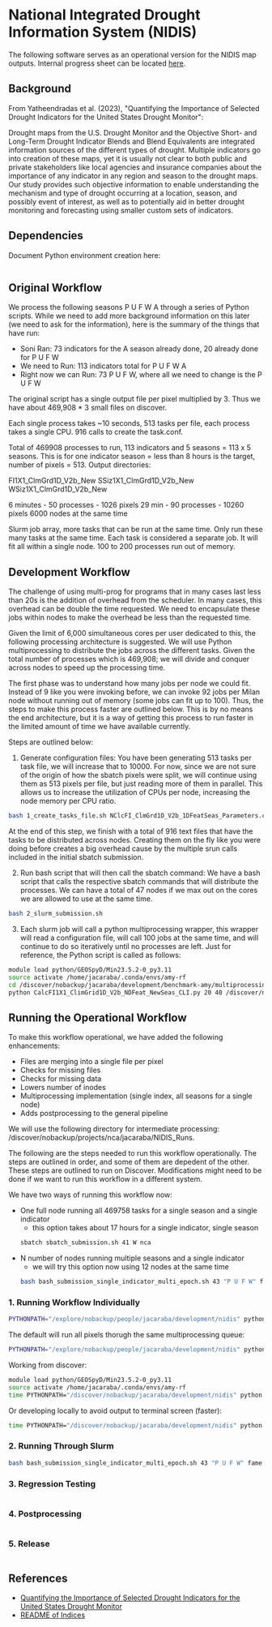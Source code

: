 # National Integrated Drought Information System (NIDIS)

The following software serves as an operational version for the NIDIS map outputs.
Internal progress sheet can be located [here](https://nasa-my.sharepoint.com/:x:/r/personal/jacaraba_ndc_nasa_gov/Documents/WorkDocuments/Projects/ILAB/2024-SONI-Parallel/Indicators_Data_Dictionary_nClimGrid_Resolution_ILAB.xlsx?d=w4d5e4812cb06468d819235dcd8268571&csf=1&web=1&e=cnB6yV).

## Background

From Yatheendradas et al. (2023), "Quantifying the Importance of Selected Drought Indicators for the United States Drought Monitor":

Drought maps from the U.S. Drought Monitor and the Objective Short- and Long-Term Drought Indicator Blends and Blend Equivalents are integrated information sources of the different types of drought. Multiple indicators go into creation of these maps, yet it is usually not clear to both public and private stakeholders like local agencies and insurance companies about the importance of any indicator in any region and season to the drought maps. Our study provides such objective information to enable understanding the mechanism and type of drought occurring at a location, season, and possibly event of interest, as well as to potentially aid in better drought monitoring and forecasting using smaller custom sets of indicators.

## Dependencies

Document Python environment creation here:

```bash
```

## Original Workflow

We process the following seasons P U F W A through a series of Python scripts. While we need to add
more background information on this later (we need to ask for the information), here is the summary of
the things that have run:

- Soni Ran: 73 indicators for the A season already done, 20 already done for P U F W
- We need to Run: 113 indicators total for P U F W A
- Right now we can Run: 73 P U F W, where all we need to change is the P U F W

The original script has a single output file per pixel multiplied by 3. Thus we have about
469,908 * 3 small files on discover.

Each single process takes ~10 seconds, 513 tasks per file, each process takes a single CPU.
916 calls to create the task.conf.

Total of 469908 processes to run, 113 indicators and 5 seasons = 113 x 5 seasons. This is for one indicator
season = less than 8 hours is the target, number of pixels = 513. Output directories:

FI1X1_ClmGrd1D_V2b_New
SSiz1X1_ClmGrd1D_V2b_New
WSiz1X1_ClmGrd1D_V2b_New

6 minutes - 50 processes - 1026 pixels
29 min - 90 processes - 10260 pixels
6000 nodes at the same time

Slurm job array, more tasks that can be run at the same time. Only run these many tasks at the same time.
Each task is considered a separate job. It will fit all within a single node.
100 to 200 processes run out of memory.

## Development Workflow

The challenge of using multi-prog for programs that in many cases last less than 20s is the 
addition of overhead from the scheduler. In many cases, this overhead can be double the time 
requested. We need to encapsulate these jobs within nodes to make the overhead be less than 
the requested time. 

 Given the limit of 6,000 simultaneous cores per user dedicated to this, the following processing 
 architecture is suggested. We will use Python multiprocessing to distribute the jobs across the 
 different tasks. Given the total number of processes which is 469,908; we will divide and conquer 
 across nodes to speed up the processing time. 

 The first phase was to understand how many jobs per node we could fit. Instead of 9 like you were 
 invoking before, we can invoke 92 jobs per Milan node without running out of memory (some jobs can 
 fit up to 100). Thus, the steps to make this process faster are outlined below. This is by no means 
 the end architecture, but it is a way of getting this process to run faster in the limited amount 
 of time we have available currently. 

 Steps are outlined below:

1. Generate configuration files: You have been generating 513 tasks per task file, we will increase 
that to 10000. For now, since we are not sure of the origin of how the sbatch pixels were split, we 
will continue using them as 513 pixels per file, but just reading more of them in parallel. This 
allows us to increase the utilization of CPUs per node, increasing the node memory per CPU ratio. 

```bash 
bash 1_create_tasks_file.sh NClcFI_ClmGrd1D_V2b_1DFeatSeas_Parameters.conf 
``` 

At the end of this step, we finish with a total of 916 text files that have the tasks to be distributed 
across nodes. Creating them on the fly like you were doing before creates a big overhead cause by the
 multiple srun calls included in the initial sbatch submission. 

2. Run bash script that will then call the sbatch command: We have a bash script that calls the 
respective sbatch commands that will distribute the processes. We can have a total of 47 nodes if 
we max out on the cores we are allowed to use at the same time. 

```bash 
bash 2_slurm_submission.sh 
``` 

3. Each slurm job will call a python multiprocessing wrapper, this wrapper will read a configuration 
file, will call 100 jobs at the same time, and will continue to do so iteratively until no processes 
are left. Just for reference, the Python script is called as follows: 

```bash 
module load python/GEOSpyD/Min23.5.2-0_py3.11 
source activate /home/jacaraba/.conda/envs/amy-rf 
cd /discover/nobackup/jacaraba/development/benchmark-amy/multiprocessing_version 
python CalcFI1X1_ClimGrid1D_V2b_NDFeat_NewSeas_CLI.py 20 40 /discover/nobackup/jacaraba/development/benchmark-amy/multiprocessing_version/tasks 
``` 

## Running the Operational Workflow

To make this workflow operational, we have added the following enhancements:

- Files are merging into a single file per pixel
- Checks for missing files
- Checks for missing data
- Lowers number of inodes
- Multiprocessing implementation (single index, all seasons for a single node)
- Adds postprocessing to the general pipeline

We will use the following directory for intermediate processing:
/discover/nobackup/projects/nca/jacaraba/NIDIS_Runs.

The following are the steps needed to run this workflow operationally. The steps
are outlined in order, and some of them are depedent of the other. These steps
are outlined to run on Discover. Modifications might need to be done if we want to run
this workflow in a different system.

We have two ways of running this workflow now:

- One full node running all 469758 tasks for a single season and a single indicator
  - this option takes about 17 hours for a single indicator, single season
  ```bash
  sbatch sbatch_submission.sh 41 W nca
  ```
- N number of nodes running multiple seasons and a single indicator
  - we will try this option now using 12 nodes at the same time
  ```bash
  bash bash_submission_single_indicator_multi_epoch.sh 43 "P U F W" fame
  ```

### 1. Running Workflow Individually

```bash
PYTHONPATH="/explore/nobackup/people/jacaraba/development/nidis" python CalcFI1X1_ClimGrid1D_V2b_NDFeat_NewSeas_CLI.py --indicator 40 --season W --init-task 0 --end-task 5 --output-dir /explore/nobackup/people/jacaraba/projects/NIDIS --step training
```

The default will run all pixels thorugh the same multiprocessing queue:

```bash
PYTHONPATH="/explore/nobackup/people/jacaraba/development/nidis" python CalcFI1X1_ClimGrid1D_V2b_NDFeat_NewSeas_CLI.py --indicator 40 --season W --output-dir /explore/nobackup/people/jacaraba/projects/NIDIS --step training
```

Working from discover:

```bash
module load python/GEOSpyD/Min23.5.2-0_py3.11 
source activate /home/jacaraba/.conda/envs/amy-rf 
time PYTHONPATH="/discover/nobackup/jacaraba/development/nidis" python /discover/nobackup/jacaraba/development/nidis/nidis/view/CalcFI1X1_ClimGrid1D_V2b_NDFeat_NewSeas_CLI.py --indicator 40 --season W --output-dir /discover/nobackup/projects/nca/jacaraba/NIDIS_Runs --step training --init-task 0 --end-task 10000
```

Or developing locally to avoid output to terminal screen (faster):

```bash
time PYTHONPATH="/discover/nobackup/jacaraba/development/nidis" python /discover/nobackup/jacaraba/development/nidis/nidis/view/CalcFI1X1_ClimGrid1D_V2b_NDFeat_NewSeas_CLI.py --indicator 40 --season W --output-dir /discover/nobackup/projects/nca/jacaraba/NIDIS_Runs --step training --init-task 0 --end-task 469758 > indicator_40_test_run.txt &
```

### 2. Running Through Slurm

```bash
bash bash_submission_single_indicator_multi_epoch.sh 43 "P U F W" fame
```

### 3. Regression Testing

```bash
```

### 4. Postprocessing

```bash
```

### 5. Release

```bash
```

## References

- [Quantifying the Importance of Selected Drought Indicators for the United States Drought Monitor](https://journals.ametsoc.org/view/journals/hydr/24/9/JHM-D-22-0180.1.xml)
- [README of Indices](https://portal.nccs.nasa.gov/lisdata_pub/NLDAS/DroughtIndicatorImportanceData/ForSteve/README_Soni.txt)
